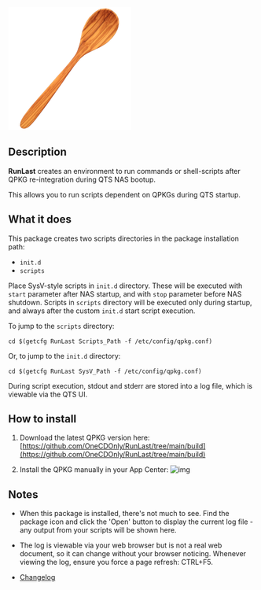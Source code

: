 ![icon](images/RunLast.readme.png)

## Description

**RunLast** creates an environment to run commands or shell-scripts after QPKG re-integration during QTS NAS bootup.

This allows you to run scripts dependent on QPKGs during QTS startup.

## What it does

This package creates two scripts directories in the package installation path:
- `init.d`
- `scripts`

Place SysV-style scripts in `init.d` directory. These will be executed with `start` parameter after NAS startup, and with `stop` parameter before NAS shutdown.
Scripts in `scripts` directory will be executed only during startup, and always after the custom `init.d` start script execution.

To jump to the `scripts` directory:

```
cd $(getcfg RunLast Scripts_Path -f /etc/config/qpkg.conf)
```

Or, to jump to the `init.d` directory:

```
cd $(getcfg RunLast SysV_Path -f /etc/config/qpkg.conf)
```

During script execution, stdout and stderr are stored into a log file, which is viewable via the QTS UI.

## How to install

1. Download the latest QPKG version here: [https://github.com/OneCDOnly/RunLast/tree/main/build](https://github.com/OneCDOnly/RunLast/tree/main/build)

2. Install the QPKG manually in your App Center:
![img](https://i.imgur.com/ddhUt55.png)


## Notes

- When this package is installed, there's not much to see. Find the package icon and click the 'Open' button to display the current log file - any output from your scripts will be shown here.

- The log is viewable via your web browser but is not a real web document, so it can change without your browser noticing. Whenever viewing the log, ensure you force a page refresh: CTRL+F5.


- [Changelog](changelog.txt)
